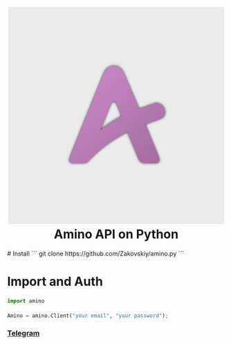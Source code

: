 
<h1 align="center">
  <br>
  <a href="https://github.com/Zakovskiy/amino.py"><img src="https://github.com/Zakovskiy/amino.py/blob/master/icon.png?raw=true" width="500"></a>
  <br>
  Amino API on Python
  <br>
</h1>
# Install
```
git clone https://github.com/Zakovskiy/amino.py
```

# Import and Auth
```python
import amino

Amino = amino.Client("your email", "your password");
```

### [Telegram](https://t.me/zakovskiy)
